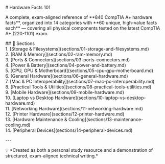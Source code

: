 \# Hardware Facts 101

A complete, exam-aligned reference of \*\*840 CompTIA A+ hardware facts\*\*, organized into 14 categories with \*\*60 unique, high-value facts each\*\* — covering all physical components tested on the latest CompTIA A+ (220-1101) exam.

\#\# 📑 Sections  
1\. \[Storage & Filesystems\](sections/01-storage-and-filesystems.md)  
2\. \[RAM & Memory\](sections/02-ram-memory.md)  
3\. \[Ports & Connectors\](sections/03-ports-connectors.md)  
4\. \[Power & Battery\](sections/04-power-and-battery.md)  
5\. \[CPU, GPU & Motherboard\](sections/05-cpu-gpu-motherboard.md)  
6\. \[General Hardware\](sections/06-general-hardware.md)  
7\. \[Mac & PC Interoperability\](sections/07-mac-pc-interoperability.md)  
8\. \[Practical Tools & Utilities\](sections/08-practical-tools-utilities.md)  
9\. \[Mobile Hardware\](sections/09-mobile-hardware.md)  
10\. \[Laptop vs Desktop Hardware\](sections/10-laptop-vs-desktop-hardware.md)  
11\. \[Networking Hardware\](sections/11-networking-hardware.md)  
12\. \[Printer Hardware\](sections/12-printer-hardware.md)  
13\. \[Hardware Maintenance & Cooling\](sections/13-maintenance-cooling.md)  
14\. \[Peripheral Devices\](sections/14-peripheral-devices.md)

\---

💡 \*Created as both a personal study resource and a demonstration of structured, exam-aligned technical writing.\*

